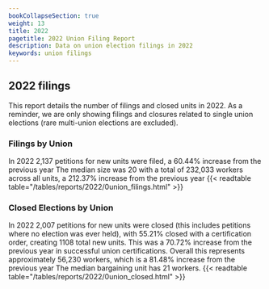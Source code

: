 ```yaml
---
bookCollapseSection: true
weight: 13
title: 2022
pagetitle: 2022 Union Filing Report
description: Data on union election filings in 2022
keywords: union filings
---
```


## 2022 filings

This report details the number of filings and closed units in 2022. As a reminder, we are only showing filings and closures related to single union elections (rare multi-union elections are excluded).

### Filings by Union
In 2022 2,137 petitions for new units were filed, a 60.44% increase from the previous year The median size was 20 with a total of 232,033 workers across all units, a 212.37% increase from the previous year
{{< readtable table="/tables/reports/2022/0union_filings.html" >}}

### Closed Elections by Union
In 2022 2,007 petitions for new units were closed (this includes petitions where no election was ever held), with 55.21% closed with a certification order, creating 1108 total new units. This was a 70.72% increase from the previous year in successful union certifications. Overall this represents approximately 56,230 workers, which is a 81.48% increase from the previous year The median bargaining unit has 21 workers.
{{< readtable table="/tables/reports/2022/0union_closed.html" >}}
